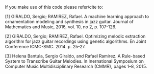 If you make use of this code please refer/cite to: 

[1] GIRALDO, Sergio; RAMIREZ, Rafael. A machine learning approach to ornamentation modeling and synthesis in jazz guitar. Journal of Mathematics and Music, 2016, vol. 10, no 2, p. 107-126.

[2] GIRALDO, Sergio; RAMIREZ, Rafael. Optimizing melodic extraction algorithm for jazz guitar recordings using genetic algorithms. En Joint Conference ICMC-SMC. 2014. p. 25-27.

[3] Helena Bantula, Sergio Giraldo, and Rafael Ramirez. A Rule-based System to Transcribe Guitar Melodies. In Inernational Symposium on Computer Music Multidisciplinary Research (CMMR), pages 1–8, 2015.
